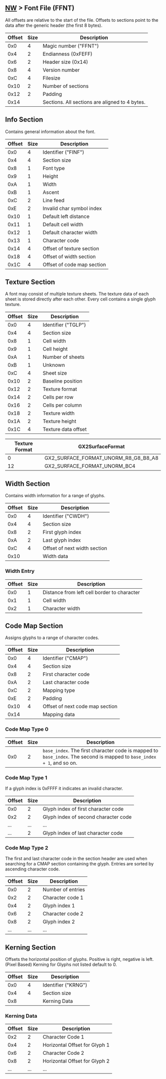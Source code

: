 ## [NW](../../formats.md#nw) > Font File (FFNT)

All offsets are relative to the start of the file. Offsets to sections point to the data after the generic header (the first 8 bytes).

| Offset | Size | Description |
| --- | --- | --- |
| 0x0 | 4 | Magic number ("FFNT") |
| 0x4 | 2 | Endianness (0xFEFF) |
| 0x6 | 2 | Header size (0x14) |
| 0x8 | 4 | Version number |
| 0xC | 4 | Filesize |
| 0x10 | 2 | Number of sections |
| 0x12 | 2 | Padding |
| 0x14 | | Sections. All sections are aligned to 4 bytes. |

## Info Section
Contains general information about the font.

| Offset | Size | Description |
| --- | --- | --- |
| 0x0 | 4 | Identifier ("FINF") |
| 0x4 | 4 | Section size |
| 0x8 | 1 | Font type |
| 0x9 | 1 | Height |
| 0xA | 1 | Width |
| 0xB | 1 | Ascent |
| 0xC | 2 | Line feed |
| 0xE | 2 | Invalid char symbol index |
| 0x10 | 1 | Default left distance |
| 0x11 | 1 | Default cell width |
| 0x12 | 1 | Default character width |
| 0x13 | 1 | Character code |
| 0x14 | 4 | Offset of texture section |
| 0x18 | 4 | Offset of width section |
| 0x1C | 4 | Offset of code map section |

## Texture Section
A font may consist of multiple texture sheets. The texture data of each sheet is stored directly after each other. Every cell contains a single glyph texture.

| Offset | Size | Description |
| --- | --- | --- |
| 0x0 | 4 | Identifier ("TGLP") |
| 0x4 | 4 | Section size |
| 0x8 | 1 | Cell width |
| 0x9 | 1 | Cell height |
| 0xA | 1 | Number of sheets |
| 0xB | 1 | Unknown |
| 0xC | 4 | Sheet size |
| 0x10 | 2 | Baseline position |
| 0x12 | 2 | Texture format |
| 0x14 | 2 | Cells per row |
| 0x16 | 2 | Cells per column |
| 0x18 | 2 | Texture width |
| 0x1A | 2 | Texture height |
| 0x1C | 4 | Texture data offset |

| Texture Format | GX2SurfaceFormat |
| --- | --- |
| 0 | GX2_SURFACE_FORMAT_UNORM_R8_G8_B8_A8 |
| 12 | GX2_SURFACE_FORMAT_UNORM_BC4 |

## Width Section
Contains width information for a range of glyphs.

| Offset | Size | Description |
| --- | --- | --- |
| 0x0 | 4 | Identifier ("CWDH") |
| 0x4 | 4 | Section size |
| 0x8 | 2 | First glyph index |
| 0xA | 2 | Last glyph index |
| 0xC | 4 | Offset of next width section |
| 0x10 | | Width data |

### Width Entry
| Offset | Size | Description |
| --- | --- | --- |
| 0x0 | 1 | Distance from left cell border to character |
| 0x1 | 1 | Cell width |
| 0x2 | 1 | Character width |

## Code Map Section
Assigns glyphs to a range of character codes.

| Offset | Size | Description |
| --- | --- | --- |
| 0x0 | 4 | Identifier ("CMAP") |
| 0x4 | 4 | Section size |
| 0x8 | 2 | First character code |
| 0xA | 2 | Last character code |
| 0xC | 2 | Mapping type |
| 0xE | 2 | Padding |
| 0x10 | 4 | Offset of next code map section |
| 0x14 | | Mapping data |

### Code Map Type 0
| Offset | Size | Description |
| --- | --- | --- |
| 0x0 | 2 | `base_index`. The first character code is mapped to `base_index`. The second is mapped to `base_index + 1`, and so on. |

### Code Map Type 1
If a glyph index is 0xFFFF it indicates an invalid character.

| Offset | Size | Description |
| --- | --- | --- |
| 0x0 | 2 | Glyph index of first character code |
| 0x2 | 2 | Glyph index of second character code |
| ... | ... | ... |
| ... | 2 | Glyph index of last character code |

### Code Map Type 2
The first and last character code in the section header are used when searching for a CMAP section containing the glyph. Entries are sorted by ascending character code.

| Offset | Size | Description |
| --- | --- | --- |
| 0x0 | 2 | Number of entries |
| 0x2 | 2 | Character code 1 |
| 0x4 | 2 | Glyph index 1 |
| 0x6 | 2 | Character code 2 |
| 0x8 | 2 | Glyph index 2 |
| ... | ... | ... |

## Kerning Section
Offsets the horizontal position of glyphs. Positive is right, negative is left. (Pixel Based)
Kerning for Glyphs not listed default to 0.

| Offset | Size | Description |
| --- | --- | --- |
| 0x0 | 4 | Identifier ("KRNG") |
| 0x4 | 4 | Section size |
| 0x8 | | Kerning Data |

### Kerning Data
| Offset | Size | Description |
| --- | --- | --- |
| 0x2 | 2 | Character Code 1 |
| 0x4 | 2 | Horizontal Offset for Glyph 1 |
| 0x6 | 2 | Character Code 2 |
| 0x8 | 2 | Horizontal Offset for Glyph 2 |
| ... | ... | ... |
